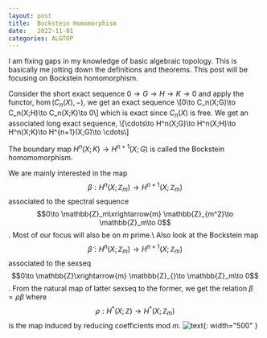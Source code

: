 ```yaml
---
layout: post
title:  Bockstein Homomorphism
date:   2022-11-01
categories: ALGTOP
---
```


I am fixing gaps in my knowledge of basic algebraic topology. This is basically me jotting down the definitions and theorems. 
This post will be focusing on Bockstein homomorphism. 

Consider the short exact sequence $0\to G\to H\to K\to 0$ and apply the functor, $\hom (C_n(X),-)$, we get an exact sequence \\[0\to C_n(X;G)\to C_n(X;H)\to C_n(X;K)\to 0\\] which is exact since $C_n(X)$ is free. We get an associated long exact sequence, 
\\[\cdots\to H^n(X;G)\to H^n(X;H)\to H^n(X;K)\to H^{n+1}(X;G)\to \cdots\\]

The boundary map $H^n(X;K)\to H^{n+1}(X;G)$ is called the Bockstein homomomorphism. 

We are mainly interested in the map $$\beta:H^n(X;\mathbb{Z}_m)\to H^{n+1}(X;\mathbb{Z}_m)$$ associated to the spectral sequence $$0\to \mathbb{Z}_m\xrightarrow{m} \mathbb{Z}_{m^2}\to \mathbb{Z}_m\to 0$$. Most of our focus will also be on $m$ prime.\\
Also look at the Bockstein map $$\tilde{\beta}: H^n(X;\mathbb{Z}_m)\to H^{n+1}(X;\mathbb{Z}_m)$$ associated to the sexseq $$0\to \mathbb{Z}\xrightarrow{m} \mathbb{Z}_{}\to \mathbb{Z}_m\to 0$$. From the natural map of latter sexseq to the former, we get the relation $\beta=\rho \tilde{\beta}$ where $$\rho:H^*(X;\mathbb{Z})\to H^*(X;\mathbb{Z}_m)$$ is the map induced by reducing coefficients mod $m$.
![text]({{site.url}}/1img.png){: width="500" }


 <script type="text/javascript"
  src="https://cdnjs.cloudflare.com/ajax/libs/mathjax/2.7.0/MathJax.js?config=TeX-AMS_CHTML">
</script>
<script type="text/x-mathjax-config">
  MathJax.Hub.Config({
    tex2jax: {
      inlineMath: [['$','$'], ['\\(','\\)']],
      processEscapes: true},
      jax: ["input/TeX","input/MathML","input/AsciiMath","output/CommonHTML"],
      extensions: ["tex2jax.js","mml2jax.js","asciimath2jax.js","MathMenu.js","MathZoom.js","AssistiveMML.js", "[Contrib]/a11y/accessibility-menu.js"],
      TeX: {
      extensions: ["AMSmath.js","AMSsymbols.js","noErrors.js","noUndefined.js", "AMScd.js"],
      equationNumbers: {
      autoNumber: "AMS"
      }
    }
  });
</script>
